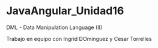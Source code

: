# JavaAngular_Unidad16
DML - Data Manipulation Language (II)

Trabajo en equipo con Ingrid DOminguez y Cesar Torrelles

